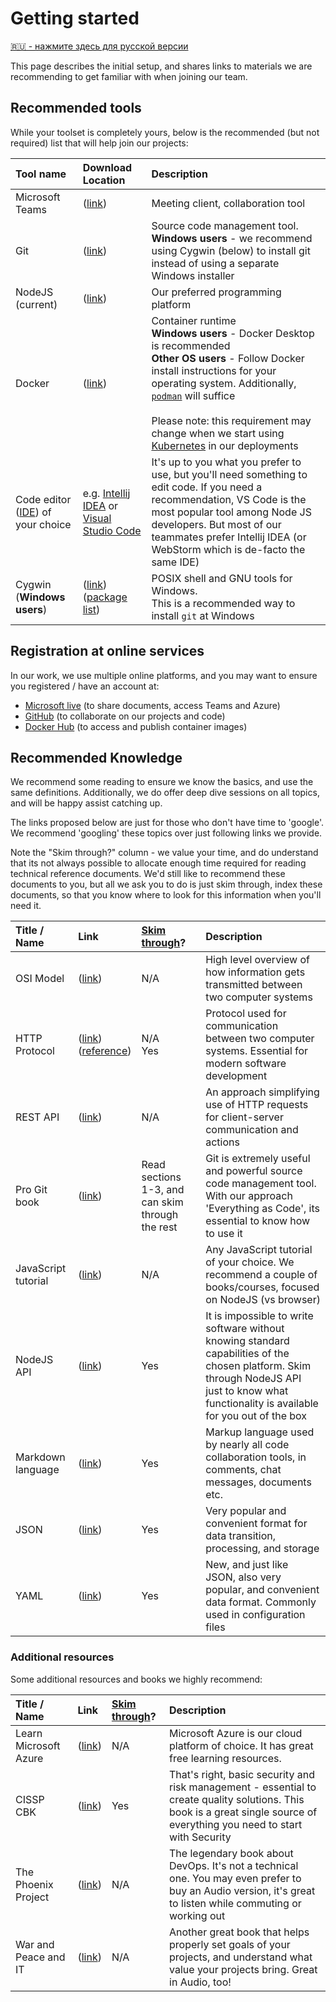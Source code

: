 # Getting started

[🇷🇺 - нажмите здесь для русской версии](ru/getting-started.md)

This page describes the initial setup, and shares links to materials we are
recommending to get familiar with when joining our team.

## Recommended tools

While your toolset is completely yours, below is the recommended (but not
required) list that will help join our projects:

| Tool name                                                                                            | Download Location                                                                                                    | Description                                                                                                                                                                                                                                                                                                                                            |
|:-----------------------------------------------------------------------------------------------------|:---------------------------------------------------------------------------------------------------------------------|:-------------------------------------------------------------------------------------------------------------------------------------------------------------------------------------------------------------------------------------------------------------------------------------------------------------------------------------------------------|
| Microsoft Teams                                                                                      | ([link](https://www.microsoft.com/en-us/microsoft-365/microsoft-teams/download-app))                                 | Meeting client, collaboration tool                                                                                                                                                                                                                                                                                                                     |
| Git                                                                                                  | ([link](https://git-scm.com/))                                                                                       | Source code management tool.<br/>**Windows users** - we recommend using Cygwin (below) to install git instead of using a separate Windows installer                                                                                                                                                                                                    |
| NodeJS (current)                                                                                     | ([link](https://nodejs.org/))                                                                                        | Our preferred programming platform                                                                                                                                                                                                                                                                                                                     |
| Docker                                                                                               | ([link](https://www.docker.com/get-started))                                                                         | Container runtime<br/>**Windows users** - Docker Desktop is recommended<br/>**Other OS users** - Follow Docker install instructions for your operating system. Additionally, [`podman`](https://podman.io/) will suffice<br/><br/>Please note: this requirement may change when we start using [Kubernetes](https://kubernetes.io/) in our deployments |
| Code editor ([IDE](https://en.wikipedia.org/wiki/Integrated_development_environment)) of your choice | e.g. [Intellij IDEA](https://www.jetbrains.com/idea/) or [Visual Studio Code](https://code.visualstudio.com/)        | It's up to you what you prefer to use, but you'll need something to edit code. If you need a recommendation, VS Code is the most popular tool among Node JS developers. But most of our teammates prefer Intellij IDEA (or WebStorm which is de-facto the same IDE)                                                                                    |
| Cygwin (**Windows users**)                                                                           | ([link](https://cygwin.com/install.html))<br/>([package list](https://github.com/devsecops-learning/cygwin-scripts)) | POSIX shell and GNU tools for Windows.<br/>This is a recommended way to install `git` at Windows                                                                                                                                                                                                                                                       |

## Registration at online services

In our work, we use multiple online platforms, and you may want to ensure you
registered / have an account at:

-   [Microsoft live](https://live.com) (to share documents, access Teams and
    Azure)
-   [GitHub](https://github.com) (to collaborate on our projects and code)
-   [Docker Hub](https://hub.docker.com/) (to access and publish container
    images)

## Recommended Knowledge

We recommend some reading to ensure we know the basics, and use the same
definitions. Additionally, we do offer deep dive sessions on all topics, and
will be happy assist catching up.

The links proposed below are just for those who don't have time to 'google'. We
recommend 'googling' these topics over just following links we provide.

Note the "Skim through?" column - we value your time, and do understand
that its not always possible to allocate enough time required for reading
technical reference documents. We'd still like to recommend these documents to
you, but all we ask you to do is just skim through, index these documents, so
that you know where to look for this information when you'll need it.

| Title / Name        | Link                                                                                                                        | [Skim through](https://en.wiktionary.org/wiki/skim_through)? | Description                                                                                                                                                                                  |
|:--------------------|:----------------------------------------------------------------------------------------------------------------------------|:-------------------------------------------------------------|:---------------------------------------------------------------------------------------------------------------------------------------------------------------------------------------------|
| OSI Model           | ([link](https://en.wikipedia.org/wiki/OSI_model))                                                                           | N/A                                                          | High level overview of how information gets transmitted between two computer systems                                                                                                         |
| HTTP Protocol       | ([link](https://developer.mozilla.org/en-US/docs/Web/HTTP/Overview))<br/>([reference](https://tools.ietf.org/html/rfc7230)) | N/A<br/>Yes                                                  | Protocol used for communication between two computer systems. Essential for modern software development                                                                                      |
| REST API            | ([link](https://en.wikipedia.org/wiki/Representational_state_transfer))                                                     | N/A                                                          | An approach simplifying use of HTTP requests for client-server communication and actions                                                                                                     |
| Pro Git book        | ([link](https://git-scm.com/book))                                                                                          | Read sections 1-3, and can skim through the rest             | Git is extremely useful and powerful source code management tool. With our approach 'Everything as Code', its essential to know how to use it                                                |
| JavaScript tutorial | ([link](https://nodejs.dev/learn))                                                                                          | N/A                                                          | Any JavaScript tutorial of your choice. We recommend a couple of books/courses, focused on NodeJS (vs browser)                                                                               |
| NodeJS API          | ([link](https://nodejs.org/docs/latest/api/))                                                                               | Yes                                                          | It is impossible to write software without knowing standard capabilities of the chosen platform. Skim through NodeJS API just to know what functionality is available for you out of the box |
| Markdown language   | ([link](https://guides.github.com/features/mastering-markdown/))                                                            | Yes                                                          | Markup language used by nearly all code collaboration tools, in comments, chat messages, documents etc.                                                                                      |
| JSON                | ([link](https://www.w3schools.com/js/js_json_syntax.asp))                                                                   | Yes                                                          | Very popular and convenient format for data transition, processing, and storage                                                                                                              |
| YAML                | ([link](https://docs.ansible.com/ansible/latest/reference_appendices/YAMLSyntax.html))                                      | Yes                                                          | New, and just like JSON, also very popular, and convenient data format. Commonly used in configuration files                                                                                 |

### Additional resources

Some additional resources and books we highly recommend:

| Title / Name          | Link                                                                                          | [Skim through](https://en.wiktionary.org/wiki/skim_through)? | Description                                                                                                                                                                |
|:----------------------|:----------------------------------------------------------------------------------------------|:-------------------------------------------------------------|:---------------------------------------------------------------------------------------------------------------------------------------------------------------------------|
| Learn Microsoft Azure | ([link](https://docs.microsoft.com/en-us/learn/azure/))                                       | N/A                                                          | Microsoft Azure is our cloud platform of choice. It has great free learning resources.                                                                                     |
| CISSP CBK             | ([link](https://www.amazon.com/Official-ISC-Guide-CISSP-CBK/dp/1119423341))                   | Yes                                                          | That's right, basic security and risk management - essential to create quality solutions. This book is a great single source of everything you need to start with Security |
| The Phoenix Project   | ([link](https://www.amazon.com/Phoenix-Project-DevOps-Helping-Business/dp/0988262592))        | N/A                                                          | The legendary book about DevOps. It's not a technical one. You may even prefer to buy an Audio version, it's great to listen while commuting or working out                |
| War and Peace and IT  | ([link](https://www.amazon.com/War-Peace-Business-Leadership-Technology-ebook/dp/B07JZHCVY9)) | N/A                                                          | Another great book that helps properly set goals of your projects, and understand what value your projects bring. Great in Audio, too!                                     |
